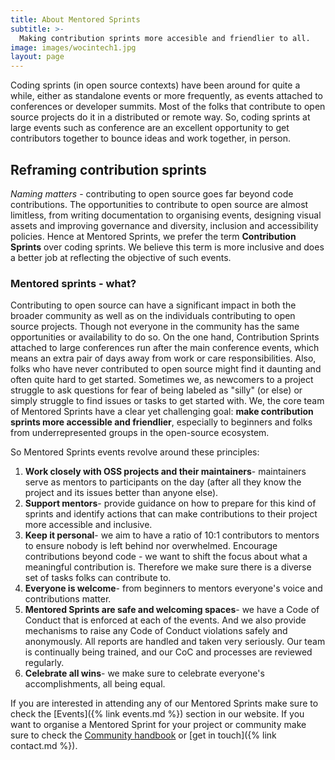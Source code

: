 ```yaml
---
title: About Mentored Sprints
subtitle: >-
  Making contribution sprints more accesible and friendlier to all.
image: images/wocintech1.jpg
layout: page
---
```


Coding sprints (in open source contexts) have been around for quite a while, either as standalone events or more frequently, as events attached to conferences or developer summits.
Most of the folks that contribute to open source projects do it in a distributed or remote way. So, coding sprints at large events such as conference are an excellent opportunity to get contributors together to bounce ideas and work together, in person.

## Reframing contribution sprints

*Naming matters* - contributing to open source goes far beyond code contributions. The opportunities to contribute to open source are almost limitless, from writing documentation to organising events, designing visual assets and improving governance and diversity, inclusion and accessibility policies. Hence at Mentored Sprints, we prefer the term **Contribution Sprints** over coding sprints. We believe this term is more inclusive and does a better job at reflecting the objective of such events.

### Mentored sprints - what?

Contributing to open source can have a significant impact in both the broader community as well as on the individuals contributing to open source projects.
Though not everyone in the community has the same opportunities or availability to do so. On the one hand, Contribution Sprints attached to large conferences run after the main conference events, which means an extra pair of days away from work or care responsibilities. Also, folks who have never contributed to open source might find it daunting and often quite hard to get started. Sometimes we, as newcomers to a project struggle to ask questions for fear of being labeled as "silly" (or else) or simply struggle to find issues or tasks to get started with. We, the core team of Mentored Sprints have a clear yet challenging goal:  **make contribution sprints more accessible and friendlier**, especially to beginners and folks from underrepresented groups in the open-source ecosystem.

So Mentored Sprints events revolve around these principles:

1. **Work closely with OSS projects and their maintainers**- maintainers serve as mentors to participants on the day (after all they know the project and its issues better than anyone else).
1. **Support mentors**- provide guidance on how to prepare for this kind of sprints and identify actions that can make contributions to their project more accessible and inclusive.
1. **Keep it personal**- we aim to have a ratio of 10:1 contributors to mentors to ensure nobody is left behind nor overwhelmed.
Encourage contributions beyond code - we want to shift the focus about what a meaningful contribution is. Therefore we make sure there is a diverse set of tasks folks can contribute to.
1. **Everyone is welcome**- from beginners to mentors everyone's voice and contributions matter.
1. **Mentored Sprints are safe and welcoming spaces**- we have a Code of Conduct that is enforced at each of the events. And we also provide mechanisms to raise any Code of Conduct violations safely and anonymously. All reports are handled and taken very seriously. Our team is continually being trained, and our CoC and processes are reviewed regularly.
1. **Celebrate all wins**- we make sure to celebrate everyone's accomplishments, all being equal.

If you are interested in attending any of our Mentored Sprints make sure to check the [Events]({% link events.md %}) section in our website.
  If you want to organise a Mentored Sprint for your project or community make sure to check the [Community handbook](https://mentored-sprints.netlify.app/) or [get in touch]({% link contact.md %}).
  
